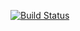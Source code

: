 [![Build Status](https://app.travis-ci.com/mbalindaba01/fruit-basket.svg?branch=master)](https://app.travis-ci.com/mbalindaba01/fruit-basket)